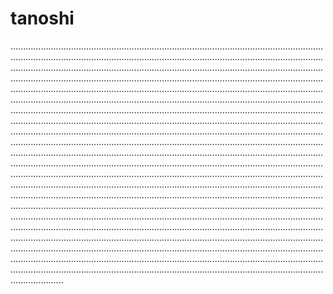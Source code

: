 # tanoshi

.............................................................................................................................................................................................................................................................................................................................................................................................................................................................................................................................................................................................................................................................................................................................................................................................................................................................................................................................................................................................................................................................................................................................................................................................................................................................................................................................................................................................................................................................................................................................................................................................................................................................................................................................................................................................................................................................................................................................................................................................................................................................................................................................................................................................................................................................................................................................................................................................................................................................................................................................................................................................................................................................................................................................................................................................................................................................